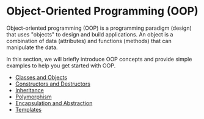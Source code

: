 # Object-Oriented Programming (OOP)

Object-oriented programming (OOP) is a programming paradigm (design) that uses "objects" to design and build applications. An object is a combination of data (attributes) and functions (methods) that can manipulate the data.

In this section, we will briefly introduce OOP concepts and provide simple examples to help you get started with OOP.

- [Classes and Objects](./classes.md)
- [Constructors and Destructors](./constructors_destructors.md)
- [Inheritance](./inheritance/index.md)
- [Polymorphism](./polymorphism/index.md)
- [Encapsulation and Abstraction](./encapsulation.md)
- [Templates](./templates.md)